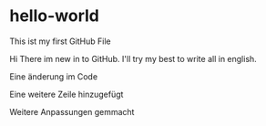 # hello-world
This ist my first GitHub File

Hi There im new in to GitHub.
I'll try my best to write all in english.

Eine änderung im Code

Eine weitere Zeile hinzugefügt

Weitere Anpassungen gemmacht